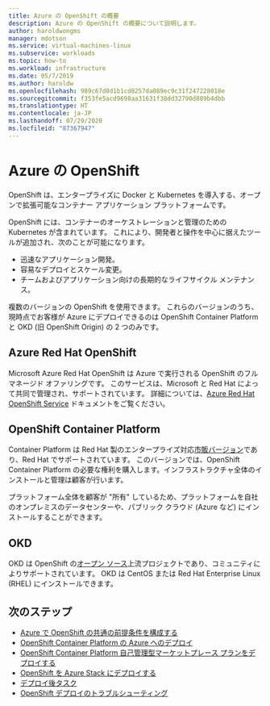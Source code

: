 ```yaml
---
title: Azure の OpenShift の概要
description: Azure の OpenShift の概要について説明します。
author: haroldwongms
manager: mdotson
ms.service: virtual-machines-linux
ms.subservice: workloads
ms.topic: how-to
ms.workload: infrastructure
ms.date: 05/7/2019
ms.author: haroldw
ms.openlocfilehash: 989c67d0d1b1cd8257da089ec9c31f247228018e
ms.sourcegitcommit: f353fe5acd9698aa31631f38dd32790d889b4dbb
ms.translationtype: HT
ms.contentlocale: ja-JP
ms.lasthandoff: 07/29/2020
ms.locfileid: "87367947"
---
```

# <a name="openshift-in-azure"></a>Azure の OpenShift

OpenShift は、エンタープライズに Docker と Kubernetes を導入する、オープンで拡張可能なコンテナー アプリケーション プラットフォームです。  

OpenShift には、コンテナーのオーケストレーションと管理のための Kubernetes が含まれています。 これにより、開発者と操作を中心に据えたツールが追加され、次のことが可能になります。

- 迅速なアプリケーション開発。
- 容易なデプロイとスケール変更。
- チームおよびアプリケーション向けの長期的なライフサイクル メンテナンス。

複数のバージョンの OpenShift を使用できます。  これらのバージョンのうち、現時点でお客様が Azure にデプロイできるのは OpenShift Container Platform と OKD (旧 OpenShift Origin) の 2 つのみです。

## <a name="azure-red-hat-openshift"></a>Azure Red Hat OpenShift

Microsoft Azure Red Hat OpenShift は Azure で実行される OpenShift のフル マネージド オファリングです。 このサービスは、Microsoft と Red Hat によって共同で管理され、サポートされています。 詳細については、[Azure Red Hat OpenShift Service](../../openshift/index.yml) ドキュメントをご覧ください。

## <a name="openshift-container-platform"></a>OpenShift Container Platform

Container Platform は Red Hat 製のエンタープライズ対応[市販バージョン](https://www.openshift.com)であり、Red Hat でサポートされています。 このバージョンでは、OpenShift Container Platform の必要な権利を購入します。インフラストラクチャ全体のインストールと管理は顧客が行います。

プラットフォーム全体を顧客が "所有" しているため、プラットフォームを自社のオンプレミスのデータセンターや、パブリック クラウド (Azure など) にインストールすることができます。

## <a name="okd"></a>OKD

OKD は OpenShift の[オープン ソース](https://www.okd.io/)上流プロジェクトであり、コミュニティによりサポートされています。 OKD は CentOS または Red Hat Enterprise Linux (RHEL) にインストールできます。

## <a name="next-steps"></a>次のステップ

- [Azure で OpenShift の共通の前提条件を構成する](./openshift-container-platform-3x-prerequisites.md)
- [OpenShift Container Platform の Azure へのデプロイ](./openshift-container-platform-3x.md)
- [OpenShift Container Platform 自己管理型マーケットプレース プランをデプロイする](./openshift-container-platform-3x-marketplace-self-managed.md)
- [OpenShift を Azure Stack にデプロイする](./openshift-azure-stack.md)
- [デプロイ後タスク](./openshift-container-platform-3x-post-deployment.md)
- [OpenShift デプロイのトラブルシューティング](./openshift-container-platform-3x-troubleshooting.md)
